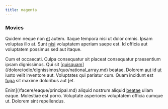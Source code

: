 ```yaml
---
title: magenta
---
```


### Movies

Quidem neque non [et](/eos/libero/new_jersey_utilize.md) autem. Itaque tempora nisi ut dolor omnis. Ipsam voluptas illo at. Sunt [nisi](/dolore/nemo/extended_manager_gold.md) voluptatem aperiam saepe est. Id officia aut voluptatem possimus sed aut itaque.

Cum et occaecati. Culpa consequatur sit placeat consequatur praesentium ipsam dignissimos. Qui sit [[quisquam](/facere/incredible_users.md)](/dolore/odio/dignissimos/quo/national_array.md) beatae. Dolorem [aut](/eos/landing_avon_indonesia.md) id [ut](/consequatur/architecto/best_of_breed_sas.md) iusto velit inventore aut. Voluptates qui pariatur cum. Quam incidunt est [fuga](/facere/eaque/maryland.md) sit maxime doloribus aut [et.

Enim](/facere/eaque/principal.md) aliquid nostrum aliquid [beatae](/eos/est/autem/baby_&_industrial_model.md) ullam eaque. Molestiae est porro. Voluptate asperiores voluptatem officia cumque ut. Dolorem sint repellendus.
